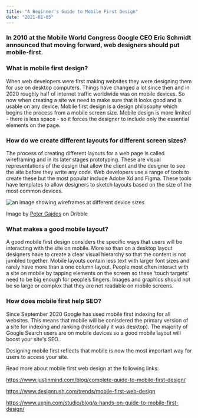 ```yaml
---
title: "A Beginner's Guide to Mobile First Design"
date: "2021-01-05"
---
```


### In 2010 at the Mobile World Congress Google CEO Eric Schmidt announced that moving forward, web designers should put mobile-first.

### What is mobile first design?
When web developers were first making websites they were designing them for use on desktop computers. Things have changed a lot since then and in 2020 roughly half of internet traffic worldwide was on mobile devices. So now when creating a site we need to make sure that it looks good and is usable on any device. Mobile first design is a design philosophy which begins the process from a mobile screen size. Mobile design is more limited - there is less space - so it forces the designer to include only the essential elements on the page. 

### How do we create different layouts for different screen sizes?
The process of creating different layouts for a web page is called wireframing and in its later stages prototyping. These are visual representations of the design that allow the client and the designer to see the site before they write any code. Web developers use a range of tools to create these but the most popular include Adobe Xd and Figma. These tools have templates to allow designers to sketch layouts based on the size of the most common devices. 

![an image showing wireframes at different device sizes](https://cdn.dribbble.com/users/118681/screenshots/1315244/wfs.gif)

<span>Image by <a href="https://dribbble.com/peterpiper">Peter Gajdos</a> on Dribble</span>

### What makes a good mobile layout?
A good mobile first design considers the specific ways that users will be interacting with the site on mobile. More so than on a desktop layout designers have to create a clear visual hierarchy so that the content is not jumbled together. Mobile layouts contain less text with larger font sizes and rarely have more than a one column layout. People most often interact with a site on mobile by tapping elements on the screen so these ‘touch targets’ need to be big enough for people’s fingers. Images and graphics should not be so large or complex that they are not readable on mobile screens.

### How does mobile first help SEO?
Since September 2020 Google has used mobile first indexing for all websites. This means that mobile will be conisdered the primary version of a site for indexing and ranking (historically it was desktop). The majority of Google Search users are on mobile devices so a good mobile layout will boost your site's SEO.

Designing mobile first reflects that mobile is now the most important way for users to access your site.

Read more about mobile first web design at the following links:

https://www.justinmind.com/blog/complete-guide-to-mobile-first-design/

https://www.designrush.com/trends/mobile-first-web-design

https://www.uxpin.com/studio/blog/a-hands-on-guide-to-mobile-first-design/

